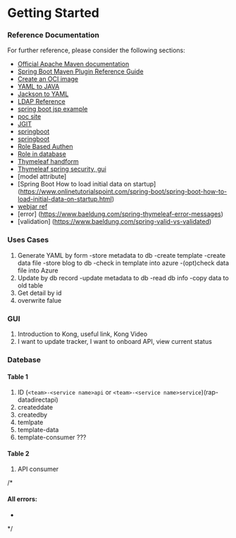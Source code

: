 # Getting Started

### Reference Documentation
For further reference, please consider the following sections:

* [Official Apache Maven documentation](https://maven.apache.org/guides/index.html)
* [Spring Boot Maven Plugin Reference Guide](https://docs.spring.io/spring-boot/docs/2.5.4/maven-plugin/reference/html/)
* [Create an OCI image](https://docs.spring.io/spring-boot/docs/2.5.4/maven-plugin/reference/html/#build-image)
* [YAML to JAVA](https://jsonformatter.org/yaml-to-java)
* [Jackson to YAML](https://www.baeldung.com/jackson-yaml)
* [LDAP Reference](https://medium.com/codeops/spring-boot-security-ldap-example-1ce1bdfc5816)
* [spring boot jsp example](https://www.baeldung.com/spring-boot-jsp)
* [poc site](https://kongblue-manager.caas-poc-green.msbx.spratingsvpc.com/login)
* [JGIT](https://www.vogella.com/tutorials/JGit/article.html)
* [springboot](https://howtodoinjava.com/spring-boot-tutorials/)
* [springboot](https://mkyong.com/spring-boot/spring-boot-hello-world-example-thymeleaf/)
* [Role Based Authen](https://www.codejava.net/frameworks/spring-boot/spring-boot-security-role-based-authorization-tutorial)
* [Role in database](https://stackoverflow.com/questions/16697925/spring-security-with-ldap-and-database-roles)
* [Thymeleaf handform](https://www.codejava.net/frameworks/spring-boot/spring-boot-thymeleaf-form-handling-tutorial)
* [Thymeleaf spring security, gui](https://www.javadevjournal.com/spring-security/spring-security-with-thymeleaf/) 
* [model attribute]
* [Spring Boot How to load initial data on startup] (https://www.onlinetutorialspoint.com/spring-boot/spring-boot-how-to-load-initial-data-on-startup.html)
* [webjar ref](https://frontbackend.com/thymeleaf/spring-boot-bootstrap-thymeleaf-radio-button)
* [error] (https://www.baeldung.com/spring-thymeleaf-error-messages)
* [validation] (https://www.baeldung.com/spring-valid-vs-validated)


### Uses Cases
1. Generate YAML by form
    -store metadata to db
    -create template
    -create data file
    -store blog to db
    -check in template into azure
    -(opt)check data file into Azure
2. Update by db record
    -update metadata to db
    -read db info
    -copy data to old table
3. Get detail by id 
4. overwrite falue

### GUI
1. Introduction to Kong, useful link, Kong Video
2. I want to update tracker, I want to onboard API, view current status

### Datebase

#### Table 1
1. ID (`<team>-<service name>api` or `<team>-<service name>service`)(rap-datadirectapi)
2. createddate
3. createdby
4. temlpate
5. template-data
6. template-consumer ???
#### Table 2
1. API consumer

/*
        <div th:if="${#fields.hasAnyErrors()}">
            <h4>All errors:</h4>
            <ul>
                <li th:each="err : ${#fields.allErrors()}" th:text="${err}" />
            </ul>
        </div>
        */



